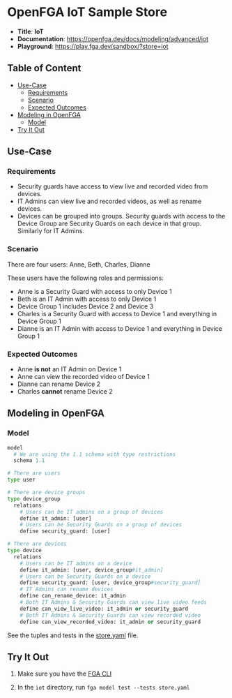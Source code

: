 # OpenFGA IoT Sample Store

* **Title**: **IoT** 
* **Documentation**: https://openfga.dev/docs/modeling/advanced/iot
* **Playground**: https://play.fga.dev/sandbox/?store=iot

## Table of Content
- [Use-Case](#use-case)
  - [Requirements](#requirements)
  - [Scenario](#scenario)
  - [Expected Outcomes](#expected-outcomes)
- [Modeling in OpenFGA](#modeling-in-openfga)
  - [Model](#model)
- [Try It Out](#try-it-out)

## Use-Case

### Requirements

- Security guards have access to view live and recorded video from devices.
- IT Admins can view live and recorded videos, as well as rename devices.
- Devices can be grouped into groups. Security guards with access to the Device Group are Security Guards on each device in that group. Similarly for IT Admins.

### Scenario

There are four users: Anne, Beth, Charles, Dianne

These users have the following roles and permissions:
- Anne is a Security Guard with access to only Device 1
- Beth is an IT Admin with access to only Device 1
- Device Group 1 includes Device 2 and Device 3
- Charles is a Security Guard with access to Device 1 and everything in Device Group 1
- Dianne is an IT Admin with access to Device 1 and everything in Device Group 1

### Expected Outcomes

- Anne **is not** an IT Admin on Device 1
- Anne can view the recorded video of Device 1
- Dianne can rename Device 2
- Charles **cannot** rename Device 2

## Modeling in OpenFGA

### Model

```python
model
  # We are using the 1.1 schema with type restrictions
  schema 1.1

# There are users
type user

# There are device groups
type device_group
  relations
    # Users can be IT admins on a group of devices
    define it_admin: [user]
    # Users can be Security Guards on a group of devices
    define security_guard: [user]

# There are devices
type device
  relations
    # Users can be IT admins on a device
    define it_admin: [user, device_group#it_admin]
    # Users can be Security Guards on a device
    define security_guard: [user, device_group#security_guard]
    # IT Admins can rename devices
    define can_rename_device: it_admin
    # Both IT Admins & Security Guards can view live video feeds
    define can_view_live_video: it_admin or security_guard
    # Both IT Admins & Security Guards can view recorded video
    define can_view_recorded_video: it_admin or security_guard
```

See the tuples and tests in the [store.yaml](./store.yaml) file.

## Try It Out

1. Make sure you have the [FGA CLI](https://github.com/openfga/cli/?tab=readme-ov-file#installation)

2. In the `iot` directory, run `fga model test --tests store.yaml`
